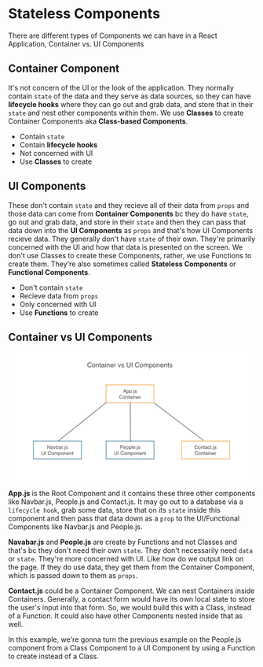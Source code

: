 # Stateless Components

There are different types of Components we can have in a React Application, Container vs. UI Components

## Container Component

It's not concern of the UI or the look of the application. They normally contain ```state``` of the data and they serve as data sources, so they can have **lifecycle hooks** where they can go out and grab data, and store that in their ```state``` and nest other components within them. We use **Classes** to create Container Components aka **Class-based Components**.

* Contain ```state```
* Contain **lifecycle hooks**
* Not concerned with UI
* Use **Classes** to create

## UI Components

These don't contain ```state``` and they recieve all of their data from ```props``` and those data can come from **Container Components** bc they do have ```state```, go out and grab data, and store in their ```state``` and then they can pass that data down into the **UI Components** as ```props``` and that's how UI Components recieve data. They generally don't have ```state``` of their own. They're primarily concerned with the UI and how that data is presented on the screen. We don't use Classes to create these Components, rather, we use Functions to create them. They're also sometimes called **Stateless Components** or **Functional Components**.

* Don't contain ```state```
* Recieve data from ```props```
* Only concerned with UI
* Use **Functions** to create

## Container vs UI Components

<kbd>![alt text](img/containervsui.png "screenshot")</kbd>

**App.js** is the Root Component and it contains these three other components like Navbar.js, People.js and Contact.js. It may go out to a database via a ```lifecycle hook```, grab some data, store that on its ```state``` inside this component and then pass that data down as a ```prop``` to the UI/Functional Components like Navbar.js and People.js.

**Navabar.js** and **People.js** are create by Functions and not Classes and that's bc they don't need their own ```state```. They don't necessarily need ```data``` or ```state```. They're more concerned with UI. Like how do we output link on the page. If they do use data, they get them from the Container Component, which is passed down to them as ```props```.

**Contact.js** could be a Container Component. We can nest Containers inside Containers. Generally, a contact form would have its own local state to store the user's input into that form. So, we would build this with a Class, instead of a Function. It could also have other Components nested inside that as well.

In this example, we're gonna turn the previous example on the People.js component from a Class Component to a UI Component by using a Function to create instead of a Class.